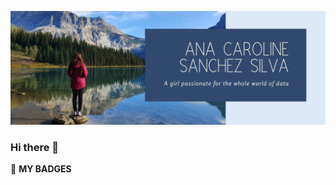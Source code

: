 ![Header](https://raw.githubusercontent.com/anacaroliness9/anacaroliness9/main/ana_header.png "Header")

### Hi there 👋

<!--
**anacaroliness9/anacaroliness9** is a ✨ _special_ ✨ repository because its `README.md` (this file) appears on your GitHub profile.

Here are some ideas to get you started:

- 🔭 I’m currently working on ...
- 🌱 I’m currently learning ...
- 👯 I’m looking to collaborate on ...
- 🤔 I’m looking for help with ...
- 💬 Ask me about ...
- 📫 How to reach me: ...
- 😄 Pronouns: ...
- ⚡ Fun fact: ...
-->


📕 **MY BADGES**
<!--START_SECTION:badges-->
<!--END_SECTION:badges-->
